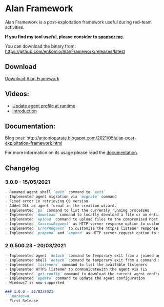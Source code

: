 # Alan Framework
Alan Framework is a post-exploitation framework useful during red-team activities. 

**If you find my tool useful, please consider to <a href="https://github.com/sponsors/enkomio">sponsor me</a>.**

You can download the binary from: <a href="https://github.com/enkomio/AlanFramework/releases/latest">https://github.com/enkomio/AlanFramework/releases/latest</a>

## Download

<a href="https://github.com/enkomio/AlanFramework/releases/latest">Download Alan Framework</a>

## Videos: 

* <a href="https://www.youtube.com/watch?v=oLXYUCX7dVY">Update agent profile at runtime</a>
* <a href="https://www.youtube.com/watch?v=dgEBEAfEseY">Introduction</a>

## Documentation:
Blog post: <a href="http://antonioparata.blogspot.com/2021/05/alan-post-exploitation-framework.html">http://antonioparata.blogspot.com/2021/05/alan-post-exploitation-framework.html</a>

For more information on its usage please read the <a href="https://github.com/enkomio/AlanFramework/blob/main/doc/Alan%20Documentation%20-%20v3.0.502.19.pdf">documentation</a>.

## Changelog

### 3.0.0 - 15/05/2021
```markdown
- Renamed agent shell `quit` command to `exit`
- Implemented agent migration via `migrate` command
- Fixed error in retrieving OS version
- Added DLL as agent format in the creation wizard.
- Implemented `ps` command to list the currently running processes
- Implemented `download` command to locally download a file or an entire directory 
- Implemented `upload` command to upload files to the compromised host
- Implemented `SuccessRequest` as HTTP server response option to customize the http/s listener response
- Implemented `ErrorRequest` to customize the http/s listener response for bad requests
- Implemented `prepend` and `append` as HTTP server request option to specify in the agent prof
```

### 2.0.500.23 - 20/03/2021
```markdown
- Implemented agent `detach` command to temporary exit from a joined agent
- Implemented shell `detach` command to temporary exit from a command shell
- Implemented `listeners` command to list the available listeners
- Implemented HTTPS listener to communicatewith the agent via TLS
- Implemented `get-config` command to download the current agent configuration
- Implemented `update` command to update the agent configuration
- Windows7 is now supported

### 1.0.0 - 22/02/2021
```markdown
- First Release
```
